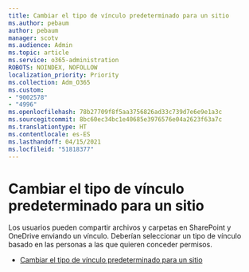 ```yaml
---
title: Cambiar el tipo de vínculo predeterminado para un sitio
ms.author: pebaum
author: pebaum
manager: scotv
ms.audience: Admin
ms.topic: article
ms.service: o365-administration
ROBOTS: NOINDEX, NOFOLLOW
localization_priority: Priority
ms.collection: Adm_O365
ms.custom:
- "9002578"
- "4996"
ms.openlocfilehash: 78b27709f8f5aa3756826ad33c739d7e6e9e1a3c
ms.sourcegitcommit: 8bc60ec34bc1e40685e3976576e04a2623f63a7c
ms.translationtype: HT
ms.contentlocale: es-ES
ms.lasthandoff: 04/15/2021
ms.locfileid: "51818377"
---
```

# <a name="change-the-default-link-type-for-a-site"></a>Cambiar el tipo de vínculo predeterminado para un sitio

Los usuarios pueden compartir archivos y carpetas en SharePoint y OneDrive enviando un vínculo. Deberían seleccionar un tipo de vínculo basado en las personas a las que quieren conceder permisos.

- [Cambiar el tipo de vínculo predeterminado para un sitio](https://docs.microsoft.com/sharepoint/change-default-sharing-link)
